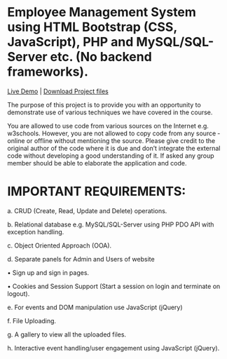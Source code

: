 # Employee Management System using HTML Bootstrap (CSS, JavaScript), PHP and MySQL/SQL-Server etc. (No backend frameworks).

<a href="https://empsys.popularseven.com/index.html">Live Demo</a> | <a href="https://drive.google.com/drive/folders/1wME3MNeMmn8EIUeIg1oiGtNeFm4QiARv?usp=sharing">Download Project files</a>

The purpose of this project is to provide you with an opportunity to demonstrate use of various techniques we have covered in the course.

You are allowed to use code from various sources on the Internet e.g. w3schools. However, you are not allowed to copy code from any source ‐ online or offline without mentioning the source. Please give credit to the original author of the code where it is due and don’t integrate the external code without developing a good understanding of it. If asked any group member should be able to elaborate the application and code.

# IMPORTANT REQUIREMENTS:

a. CRUD (Create, Read, Update and Delete) operations.

b. Relational database e.g. MySQL/SQL-Server using PHP PDO API with exception handling.

c. Object Oriented Approach (OOA).

d. Separate panels for Admin and Users of website

• Sign up and sign in pages.

• Cookies and Session Support (Start a session on login and terminate on logout).

e. For events and DOM manipulation use JavaScript (jQuery)

f. File Uploading.

g. A gallery to view all the uploaded files.

h. Interactive event handling/user engagement using JavaScript (jQuery).
